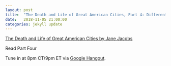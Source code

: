 ```yaml
---
layout: post
title:  "The Death and Life of Great American Cities, Part 4: Different Tactics"
date:   2018-11-05 21:00:00
categories: jekyll update
---
```


[The Death and Life of Great American Cities by Jane Jacobs](http://www.petkovstudio.com/bg/wp-content/uploads/2017/03/The-Death-and-Life-of-Great-American-Cities_Jane-Jacobs-Complete-book.pdf) 

Read Part Four

Tune in at 8pm CT/9pm ET via [Google Hangout](https://calendar.google.com/event?action=TEMPLATE&tmeid=NDRwc2E5Y2luZ2tpczI4cnQ1ZzlpdHIwOTggd2lsbGlhbXMucmViZWNjYUBt&tmsrc=williams.rebecca%40gmail.com).
